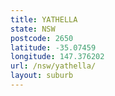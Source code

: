 ```yaml
---
title: YATHELLA
state: NSW
postcode: 2650
latitude: -35.07459
longitude: 147.376202
url: /nsw/yathella/
layout: suburb
---
```


